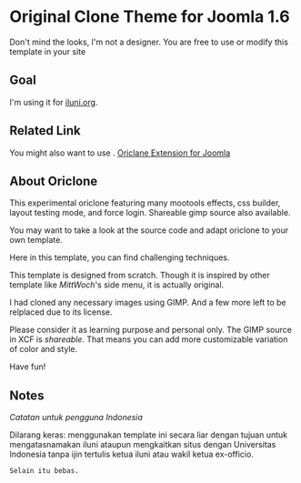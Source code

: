 Original Clone Theme for Joomla 1.6
===================================

Don't mind the looks, I'm not a designer.
You are free to use or modify this template in your site

## Goal
I'm using it for [iluni.org](http://iluni.org). 

Related Link
------------
You might also want to use .
[Oriclane Extension for Joomla](https://github.com/epsi/Oriclane-Joomla)

About Oriclone
--------------

This experimental oriclone featuring many mootools effects, 
css builder, layout testing mode, and force login. 
Shareable gimp source also available.

You may want to take a look at the source code 
and adapt oriclone to your own template.

Here in this template, you can find challenging techniques.

This template is designed from scratch. 
Though it is inspired by other template like *MittWoch*'s side menu,
it is actually original. 

I had cloned any necessary images using GIMP.
And a few more left to be relplaced due to its license.

Please consider it as learning purpose and personal only.
The GIMP source in XCF is *shareable*.
That means you can add more customizable variation of color and style.
		
Have fun!		

Notes
-----

*Catatan untuk pengguna Indonesia*

Dilarang keras: 
	menggunakan template ini secara liar 
	dengan tujuan untuk mengatasnamakan iluni
	ataupun mengkaitkan situs dengan Universitas Indonesia
	tanpa ijin tertulis ketua iluni atau wakil ketua ex-officio.

	Selain itu bebas.
